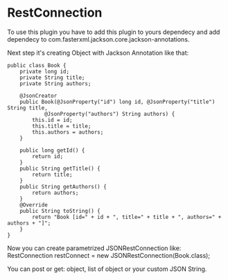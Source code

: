 # RestConnection
To use this plugin you have to add this plugin to yours dependecy 
and add dependecy to com.fasterxml.jackson.core.jackson-annotations.

Next step it's creating Object with Jackson Annotation like that:

	public class Book {
		private long id;
		private String title;
		private String authors;
	
		@JsonCreator
		public Book(@JsonProperty("id") long id, @JsonProperty("title") String title,
				@JsonProperty("authors") String authors) {
			this.id = id;
			this.title = title;
			this.authors = authors;
		}
	
		public long getId() {
			return id;
		}
		public String getTitle() {
			return title;
		}
		public String getAuthors() {
			return authors;
		}
		@Override
		public String toString() {
			return "Book [id=" + id + ", title=" + title + ", authors=" + authors + "]";
		}
	}

Now you can create parametrized JSONRestConnection like:
RestConnection<Book> restConnect = new JSONRestConnection<Book>(Book.class);

You can post or get: object, list of object or your custom JSON String. 

